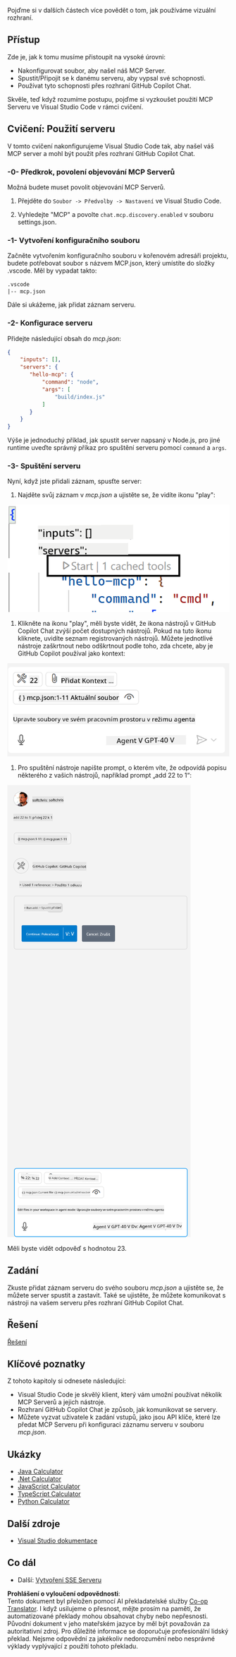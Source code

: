 <!--
CO_OP_TRANSLATOR_METADATA:
{
  "original_hash": "222e01c3002a33355806d60d558d9429",
  "translation_date": "2025-07-14T09:41:31+00:00",
  "source_file": "03-GettingStarted/04-vscode/README.md",
  "language_code": "cs"
}
-->
Pojďme si v dalších částech více povědět o tom, jak používáme vizuální rozhraní.

## Přístup

Zde je, jak k tomu musíme přistoupit na vysoké úrovni:

- Nakonfigurovat soubor, aby našel náš MCP Server.
- Spustit/Připojit se k danému serveru, aby vypsal své schopnosti.
- Používat tyto schopnosti přes rozhraní GitHub Copilot Chat.

Skvěle, teď když rozumíme postupu, pojďme si vyzkoušet použití MCP Serveru ve Visual Studio Code v rámci cvičení.

## Cvičení: Použití serveru

V tomto cvičení nakonfigurujeme Visual Studio Code tak, aby našel váš MCP server a mohl být použit přes rozhraní GitHub Copilot Chat.

### -0- Předkrok, povolení objevování MCP Serverů

Možná budete muset povolit objevování MCP Serverů.

1. Přejděte do `Soubor -> Předvolby -> Nastavení` ve Visual Studio Code.

1. Vyhledejte "MCP" a povolte `chat.mcp.discovery.enabled` v souboru settings.json.

### -1- Vytvoření konfiguračního souboru

Začněte vytvořením konfiguračního souboru v kořenovém adresáři projektu, budete potřebovat soubor s názvem MCP.json, který umístíte do složky .vscode. Měl by vypadat takto:

```text
.vscode
|-- mcp.json
```

Dále si ukážeme, jak přidat záznam serveru.

### -2- Konfigurace serveru

Přidejte následující obsah do *mcp.json*:

```json
{
    "inputs": [],
    "servers": {
       "hello-mcp": {
           "command": "node",
           "args": [
               "build/index.js"
           ]
       }
    }
}
```

Výše je jednoduchý příklad, jak spustit server napsaný v Node.js, pro jiné runtime uveďte správný příkaz pro spuštění serveru pomocí `command` a `args`.

### -3- Spuštění serveru

Nyní, když jste přidali záznam, spusťte server:

1. Najděte svůj záznam v *mcp.json* a ujistěte se, že vidíte ikonu "play":

  ![Spuštění serveru ve Visual Studio Code](../../../../translated_images/vscode-start-server.8e3c986612e3555de47e5b1e37b2f3020457eeb6a206568570fd74a17e3796ad.cs.png)  

1. Klikněte na ikonu "play", měli byste vidět, že ikona nástrojů v GitHub Copilot Chat zvýší počet dostupných nástrojů. Pokud na tuto ikonu kliknete, uvidíte seznam registrovaných nástrojů. Můžete jednotlivé nástroje zaškrtnout nebo odškrtnout podle toho, zda chcete, aby je GitHub Copilot používal jako kontext:

  ![Spuštění serveru ve Visual Studio Code](../../../../translated_images/vscode-tool.0b3bbea2fb7d8c26ddf573cad15ef654e55302a323267d8ee6bd742fe7df7fed.cs.png)

1. Pro spuštění nástroje napište prompt, o kterém víte, že odpovídá popisu některého z vašich nástrojů, například prompt „add 22 to 1“:

  ![Spuštění nástroje z GitHub Copilot](../../../../translated_images/vscode-agent.d5a0e0b897331060518fe3f13907677ef52b879db98c64d68a38338608f3751e.cs.png)

  Měli byste vidět odpověď s hodnotou 23.

## Zadání

Zkuste přidat záznam serveru do svého souboru *mcp.json* a ujistěte se, že můžete server spustit a zastavit. Také se ujistěte, že můžete komunikovat s nástroji na vašem serveru přes rozhraní GitHub Copilot Chat.

## Řešení

[Řešení](./solution/README.md)

## Klíčové poznatky

Z tohoto kapitoly si odnesete následující:

- Visual Studio Code je skvělý klient, který vám umožní používat několik MCP Serverů a jejich nástroje.
- Rozhraní GitHub Copilot Chat je způsob, jak komunikovat se servery.
- Můžete vyzvat uživatele k zadání vstupů, jako jsou API klíče, které lze předat MCP Serveru při konfiguraci záznamu serveru v souboru *mcp.json*.

## Ukázky

- [Java Calculator](../samples/java/calculator/README.md)
- [.Net Calculator](../../../../03-GettingStarted/samples/csharp)
- [JavaScript Calculator](../samples/javascript/README.md)
- [TypeScript Calculator](../samples/typescript/README.md)
- [Python Calculator](../../../../03-GettingStarted/samples/python)

## Další zdroje

- [Visual Studio dokumentace](https://code.visualstudio.com/docs/copilot/chat/mcp-servers)

## Co dál

- Další: [Vytvoření SSE Serveru](../05-sse-server/README.md)

**Prohlášení o vyloučení odpovědnosti**:  
Tento dokument byl přeložen pomocí AI překladatelské služby [Co-op Translator](https://github.com/Azure/co-op-translator). I když usilujeme o přesnost, mějte prosím na paměti, že automatizované překlady mohou obsahovat chyby nebo nepřesnosti. Původní dokument v jeho mateřském jazyce by měl být považován za autoritativní zdroj. Pro důležité informace se doporučuje profesionální lidský překlad. Nejsme odpovědní za jakékoliv nedorozumění nebo nesprávné výklady vyplývající z použití tohoto překladu.
